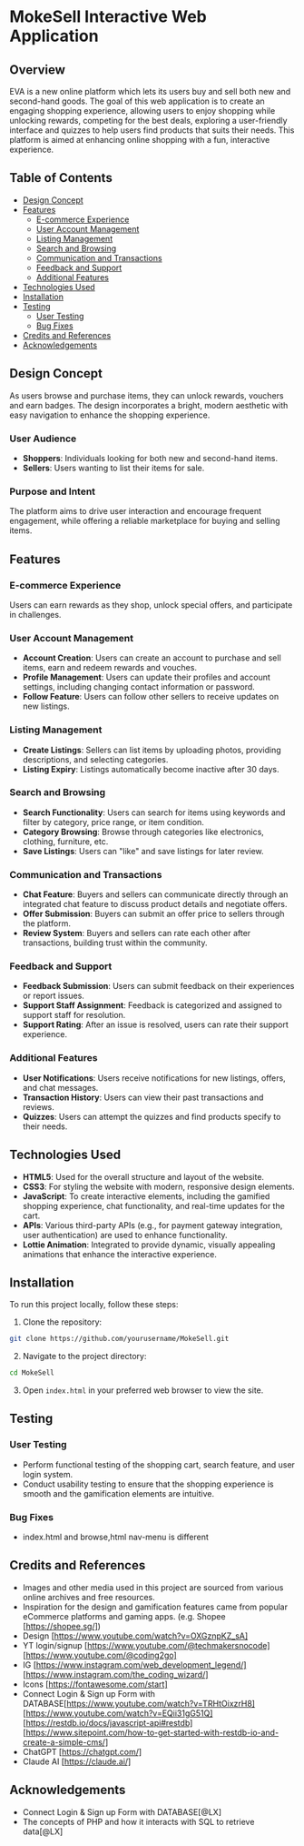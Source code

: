 # MokeSell Interactive Web Application

## Overview
EVA is a new online platform which lets its users buy and sell both new and second-hand goods. The goal of this web application is to create an engaging shopping experience, allowing users to enjoy shopping while unlocking rewards, competing for the best deals, exploring a user-friendly interface and quizzes to help users find products that suits their needs. This platform is aimed at enhancing online shopping with a fun, interactive experience.

## Table of Contents
- [Design Concept](#design-concept)
- [Features](#features)
  - [E-commerce Experience](#ecommerce-experience)
  - [User Account Management](#user-account-management)
  - [Listing Management](#listing-management)
  - [Search and Browsing](#search-and-browsing)
  - [Communication and Transactions](#communication-and-transactions)
  - [Feedback and Support](#feedback-and-support)
  - [Additional Features](#additional-features)
- [Technologies Used](#technologies-used)
- [Installation](#installation)
- [Testing](#testing)
  - [User Testing](#user-testing)
  - [Bug Fixes](#bug-fixes)
- [Credits and References](#credits-and-references)
- [Acknowledgements](#acknowledgements)

## Design Concept
As users browse and purchase items, they can unlock rewards, vouchers and earn badges. The design incorporates a bright, modern aesthetic with easy navigation to enhance the shopping experience.

### User Audience
- **Shoppers**: Individuals looking for both new and second-hand items.
- **Sellers**: Users wanting to list their items for sale.

### Purpose and Intent
The platform aims to drive user interaction and encourage frequent engagement, while offering a reliable marketplace for buying and selling items.

## Features

### E-commerce Experience
Users can earn rewards as they shop, unlock special offers, and participate in challenges.

### User Account Management
- **Account Creation**: Users can create an account to purchase and sell items, earn and redeem rewards and vouches.
- **Profile Management**: Users can update their profiles and account settings, including changing contact information or password.
- **Follow Feature**: Users can follow other sellers to receive updates on new listings.

### Listing Management
- **Create Listings**: Sellers can list items by uploading photos, providing descriptions, and selecting categories.
- **Listing Expiry**: Listings automatically become inactive after 30 days.

### Search and Browsing
- **Search Functionality**: Users can search for items using keywords and filter by category, price range, or item condition.
- **Category Browsing**: Browse through categories like electronics, clothing, furniture, etc.
- **Save Listings**: Users can "like" and save listings for later review.

### Communication and Transactions
- **Chat Feature**: Buyers and sellers can communicate directly through an integrated chat feature to discuss product details and negotiate offers.
- **Offer Submission**: Buyers can submit an offer price to sellers through the platform.
- **Review System**: Buyers and sellers can rate each other after transactions, building trust within the community.

### Feedback and Support
- **Feedback Submission**: Users can submit feedback on their experiences or report issues.
- **Support Staff Assignment**: Feedback is categorized and assigned to support staff for resolution.
- **Support Rating**: After an issue is resolved, users can rate their support experience.

### Additional Features
- **User Notifications**: Users receive notifications for new listings, offers, and chat messages.
- **Transaction History**: Users can view their past transactions and reviews.
- **Quizzes**: Users can attempt the quizzes and find products specify to their needs.

## Technologies Used
- **HTML5**: Used for the overall structure and layout of the website.
- **CSS3**: For styling the website with modern, responsive design elements.
- **JavaScript**: To create interactive elements, including the gamified shopping experience, chat functionality, and real-time updates for the cart.
- **APIs**: Various third-party APIs (e.g., for payment gateway integration, user authentication) are used to enhance functionality.
- **Lottie Animation**: Integrated to provide dynamic, visually appealing animations that enhance the interactive experience.

## Installation

To run this project locally, follow these steps:
1. Clone the repository:
```bash
git clone https://github.com/yourusername/MokeSell.git
```
2. Navigate to the project directory:
```bash
cd MokeSell
```
3. Open `index.html` in your preferred web browser to view the site.

## Testing

### User Testing
- Perform functional testing of the shopping cart, search feature, and user login system.
- Conduct usability testing to ensure that the shopping experience is smooth and the gamification elements are intuitive.

### Bug Fixes
- index.html and browse,html nav-menu is different

## Credits and References
- Images and other media used in this project are sourced from various online archives and free resources.
- Inspiration for the design and gamification features came from popular eCommerce platforms and gaming apps. (e.g. Shopee [https://shopee.sg/])
- Design [https://www.youtube.com/watch?v=OXGznpKZ_sA]
- YT login/signup [https://www.youtube.com/@techmakersnocode] [https://www.youtube.com/@coding2go]
- IG [https://www.instagram.com/web_development_legend/] [https://www.instagram.com/the_coding_wizard/]
- Icons [https://fontawesome.com/start]
- Connect Login & Sign up Form with DATABASE[https://www.youtube.com/watch?v=TRHtOixzrH8] [https://www.youtube.com/watch?v=EQii31gG51Q] [https://restdb.io/docs/javascript-api#restdb] [https://www.sitepoint.com/how-to-get-started-with-restdb-io-and-create-a-simple-cms/]
- ChatGPT [https://chatgpt.com/]
- Claude AI [https://claude.ai/]




## Acknowledgements
- Connect Login & Sign up Form with DATABASE[@LX]
- The concepts of PHP and how it interacts with SQL to retrieve data[@LX]
